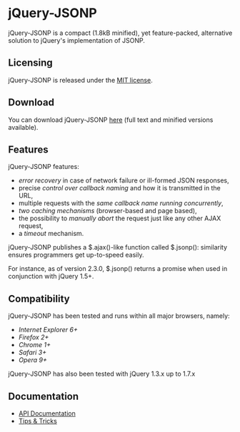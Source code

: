 # jQuery-JSONP

jQuery-JSONP is a compact (1.8kB minified), yet feature-packed, alternative solution to jQuery's implementation of JSONP.

## Licensing

jQuery-JSONP is released under the [MIT license](https://github.com/jaubourg/jquery-jsonp/blob/master/MIT-LICENSE.txt).

## Download

You can download jQuery-JSONP [here](https://github.com/jaubourg/jquery-jsonp/downloads) (full text and minified versions available).

## Features

jQuery-JSONP features:
* *error recovery* in case of network failure or ill-formed JSON responses,
* precise *control over callback naming* and how it is transmitted in the URL,
* multiple requests with the *same callback name running concurrently*,
* *two caching mechanisms* (browser-based and page based),
* the possibility to *manually abort* the request just like any other AJAX request,
* a *timeout* mechanism.

jQuery-JSONP publishes a $.ajax()-like function called $.jsonp(): similarity ensures programmers get up-to-speed easily.

For instance, as of version 2.3.0, $.jsonp() returns a promise when used in conjunction with jQuery 1.5+.

## Compatibility

jQuery-JSONP has been tested and runs within all major browsers, namely:
* *Internet Explorer 6+*
* *Firefox 2+*
* *Chrome 1+*
* *Safari 3+*
* *Opera 9+*

jQuery-JSONP has also been tested with jQuery 1.3.x up to 1.7.x

## Documentation

* [API Documentation](https://github.com/jaubourg/jquery-jsonp/blob/master/doc/API.md)
* [Tips & Tricks](https://github.com/jaubourg/jquery-jsonp/blob/master/doc/TipsAndTricks.md)
